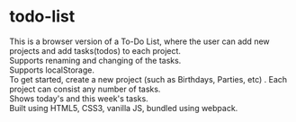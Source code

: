 # todo-list

This is a browser version of a To-Do List, where the user can add new projects and add tasks(todos) to each project.<br />
Supports renaming and changing of the tasks.<br />
Supports localStorage.<br />
To get started, create a new project (such as Birthdays, Parties, etc) . Each project can consist any number of tasks.<br />
Shows today's and this week's tasks. <br />
Built using HTML5, CSS3, vanilla JS, bundled using webpack.
